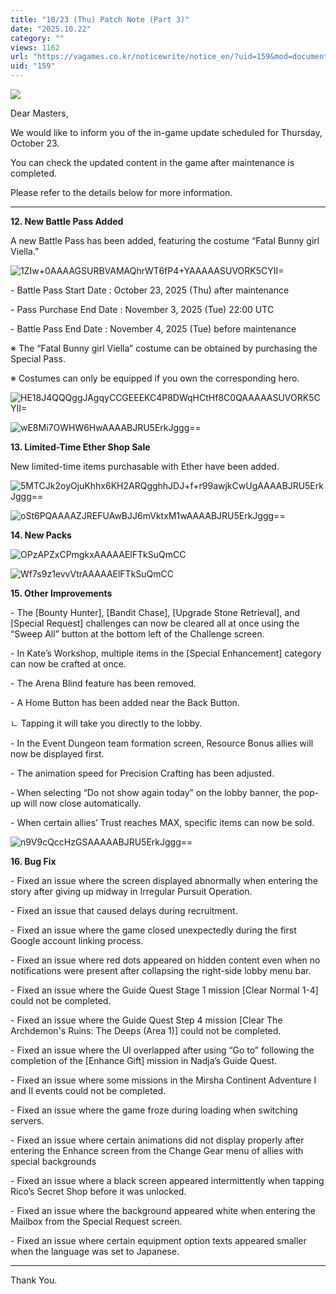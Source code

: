 ```yaml
---
title: "10/23 (Thu) Patch Note (Part 3)"
date: "2025.10.22"
category: ""
views: 1162
url: "https://vagames.co.kr/noticewrite/notice_en/?uid=159&mod=document"
uid: "159"
---
```


![](/images/news/live/en/159-fd4619b9.webp)

  

Dear Masters,

  

We would like to inform you of the in-game update scheduled for Thursday, October 23.

  

You can check the updated content in the game after maintenance is completed.

  
  

Please refer to the details below for more information. 

* * *

**12\. New Battle Pass Added** 

  

A new Battle Pass has been added, featuring the costume “Fatal Bunny girl Viella.” 

  

![1ZIw+0AAAAGSURBVAMAQhrWT6fP4+YAAAAASUVORK5CYII=](/images/news/live/en/159-base64-0-45b4245f.webp)  

  

\- Battle Pass Start Date : October 23, 2025 (Thu) after maintenance 

\- Pass Purchase End Date : November 3, 2025 (Tue) 22:00 UTC 

\- Battle Pass End Date : November 4, 2025 (Tue) before maintenance 

※ The “Fatal Bunny girl Viella” costume can be obtained by purchasing the Special Pass. 

※ Costumes can only be equipped if you own the corresponding hero.

  

![HE18J4QQQggJAgqyCCGEEEKC4P8DWqHCtHf8C0QAAAAASUVORK5CYII=](/images/news/live/en/159-base64-1-858088f9.webp)  

  

![wE8Mi7OWHW6HwAAAABJRU5ErkJggg==](/images/news/live/en/159-base64-2-7a588958.webp)  

  

**13\. Limited-Time Ether Shop Sale** 

  

New limited-time items purchasable with Ether have been added. 

![5MTCJk2oyOjuKhhx6KH2ARQgghhJDJ+f+r99awjkCwUgAAAABJRU5ErkJggg==](/images/news/live/en/159-base64-3-c4b1ab6c.webp)

  

![oSt6PQAAAAZJREFUAwBJJ6mVktxM1wAAAABJRU5ErkJggg==](/images/news/live/en/159-base64-4-634c74b3.webp)

  

**14\. New Packs** 

  

![OPzAPZxCPmgkxAAAAAElFTkSuQmCC](/images/news/live/en/159-base64-5-bd33ad07.webp)

![Wf7s9z1evvVtrAAAAAElFTkSuQmCC](/images/news/live/en/159-base64-6-4c09ab78.webp)  

  

**15\. Other Improvements** 

  

\- The \[Bounty Hunter\], \[Bandit Chase\], \[Upgrade Stone Retrieval\], and \[Special Request\] challenges can now be cleared all at once using the “Sweep All” button at the bottom left of the Challenge screen. 

\- In Kate’s Workshop, multiple items in the \[Special Enhancement\] category can now be crafted at once. 

\- The Arena Blind feature has been removed.  

\- A Home Button has been added near the Back Button.  

ㄴ Tapping it will take you directly to the lobby. 

\- In the Event Dungeon team formation screen, Resource Bonus allies will now be displayed first.  

\- The animation speed for Precision Crafting has been adjusted.  

\- When selecting “Do not show again today” on the lobby banner, the pop-up will now close automatically.  

\- When certain allies’ Trust reaches MAX, specific items can now be sold. 

  

![n9V9cQccHzGSAAAAABJRU5ErkJggg==](/images/news/live/en/159-base64-7-92cadd7c.webp)  

  

**16\. Bug Fix** 

  

\- Fixed an issue where the screen displayed abnormally when entering the story after giving up midway in Irregular Pursuit Operation. 

\- Fixed an issue that caused delays during recruitment. 

\- Fixed an issue where the game closed unexpectedly during the first Google account linking process.

\- Fixed an issue where red dots appeared on hidden content even when no notifications were present after collapsing the right-side lobby menu bar. 

\- Fixed an issue where the Guide Quest Stage 1 mission \[Clear Normal 1-4\] could not be completed. 

\- Fixed an issue where the Guide Quest Step 4 mission \[Clear The Archdemon's Ruins: The Deeps (Area 1)\] could not be completed. 

\- Fixed an issue where the UI overlapped after using “Go to” following the completion of the \[Enhance Gift\] mission in Nadja’s Guide Quest. 

\- Fixed an issue where some missions in the Mirsha Continent Adventure I and II events could not be completed. 

\- Fixed an issue where the game froze during loading when switching servers. 

\- Fixed an issue where certain animations did not display properly after entering the Enhance screen from the Change Gear menu of allies with special backgrounds 

\- Fixed an issue where a black screen appeared intermittently when tapping Rico’s Secret Shop before it was unlocked. 

\- Fixed an issue where the background appeared white when entering the Mailbox from the Special Request screen. 

\- Fixed an issue where certain equipment option texts appeared smaller when the language was set to Japanese. 

  

  

* * *

  

Thank You.
